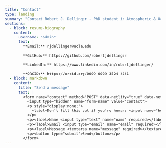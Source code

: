 ```yaml
---
title: "Contact"
type: landing
summary: "Contact Robert J. Dellinger - PhD student in Atmospheric & Oceanic Sciences at UCLA."
sections:
  - block: resume-biography
    content:
      username: "admin"
      text: |
        **Email:** rjdellinger@ucla.edu
        
        **GitHub:** https://github.com/robertjdellinger
        
        **LinkedIn:** https://www.linkedin.com/in/robertjdellinger/
        
        **ORCID:** https://orcid.org/0009-0009-3524-4041
  - block: markdown
    content:
      title: "Send a message"
      text: |
        <form name="contact" method="POST" data-netlify="true" data-netlify-honeypot="bot-field">
          <input type="hidden" name="form-name" value="contact">
          <p style="display:none;">
            <label>Don’t fill this out if you're human: <input name="bot-field"></label>
          </p>
          <p><label>Name <input type="text" name="name" required></label></p>
          <p><label>Email <input type="email" name="email" required></label></p>
          <p><label>Message <textarea name="message" required></textarea></label></p>
          <p><button type="submit">Send</button></p>
        </form>
---
```

